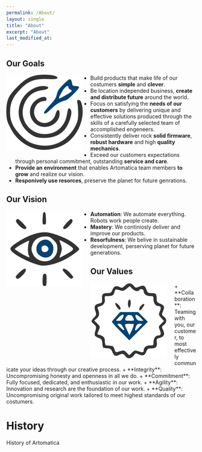 ```yaml
---
permalink: /About/
layout: single
title: "About"
excerpt: "About"
last_modified_at:
---
```


## Our Goals
<img style="float: left; padding-left: 0px; padding-bottom: 10px; padding-right: 20px;" src="/assets/images/mission/goals.svg" > 

+ Build products that make life of our costumers **simple** and **clever**.
+ Be location independed business, **create and distribute future** around the world.
+ Focus on satisfying the **needs of our customers** by delivering unique and effective solutions produced through the skills of a carefully selected team of accomplished engeneers.
+ Consistently deliver rock **solid firmware**, **robust hardware** and high **quality mechanics**. 
+ Exceed our customers expectations through personal commitment, outstanding **service and care**.
+ **Provide an environment** that enables Artomatica team members **to grow** and realize our vision.
+ **Responively use resorces**, preserve the planet for future genrations.

## Our Vision
<img style="float: left; padding-left: 0px; padding-bottom: 10px; padding-right: 20px;" src="/assets/images/mission/vision.svg" >

+ **Automation**: We automate everything. Robots work people create.
+ **Mastery**: We continiosly deliver and improve our products.
+ **Resorfulness**: We belive in sustainable development, perserving planet for future generations.

## Our Values
<img style="float: left; padding-left: 0px; padding-bottom: 10px; padding-right: 20px;" src="/assets/images/mission/values.svg" >
+ **Collaboration**: Teaming with you, our customer, to most effectively communicate your ideas through our creative process.
+ **Integrity**: Uncompromising honesty and openness in all we do.
+ **Commitment**: Fully focused, dedicated, and enthusiastic in our work.
+ **Agility**: Innovation and research are the foundation of our work.
+ **Quality**: Uncompromising original work tailored to meet highest standards of our costumers.

# History

History of Artomatica
